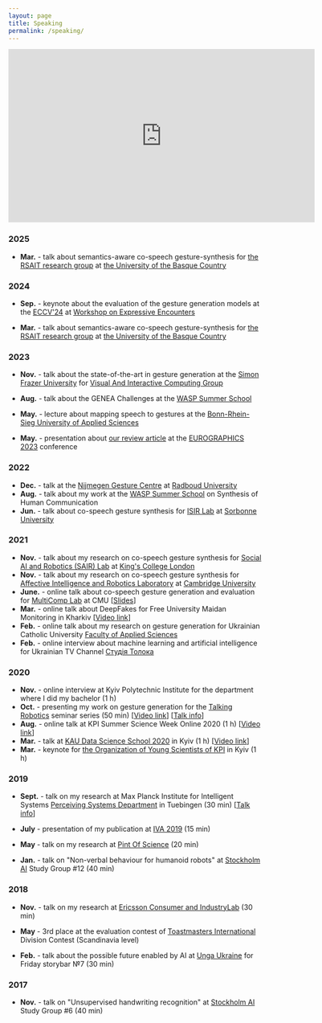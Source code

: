 ```yaml
---
layout: page
title: Speaking
permalink: /speaking/
---
```



<iframe width="610" height="345" src="https://www.youtube.com/embed/JeMwtr8pxcc" frameborder="0" allow="accelerometer; autoplay; encrypted-media; gyroscope; picture-in-picture" allowfullscreen></iframe>

### 2025

* <strong>Mar.</strong> - talk about semantics-aware co-speech gesture-synthesis for [the RSAIT research group](http://www.sc.ehu.es/ccwrobot/) at [the  University of the Basque Country](https://www.ehu.eus/en/en-home)

### 2024

* <strong>Sep.</strong> - keynote about the evaluation of the gesture generation models at the [ECCV'24](https://eccv2024.ecva.net/) at [Workshop on Expressive Encounters](https://expressive-encounters-workshop.github.io/2024/)

* <strong>Mar.</strong> - talk about semantics-aware co-speech gesture-synthesis for [the RSAIT research group](http://www.sc.ehu.es/ccwrobot/) at [the  University of the Basque Country](https://www.ehu.eus/en/en-home)

### 2023

* <strong>Nov.</strong> - talk about the state-of-the-art in gesture generation at the [Simon Frazer University](https://www.sfu.ca/) for [Visual And Interactive Computing Group](https://vinci.sfu.ca/people/)

* <strong>Aug.</strong> - talk about the GENEA Challenges at the [WASP Summer School](https://wasp-sweden.org/industrial-cooperation/research-arenas/wara-media-and-language/)

* <strong>May.</strong> - lecture about mapping speech to gestures at the [Bonn-Rhein-Sieg University of Applied Sciences](https://www.h-brs.de/en)

* <strong>May.</strong> - presentation about [our review article](https://onlinelibrary.wiley.com/doi/10.1111/cgf.14776) at the [EUROGRAPHICS 2023](https://eg2023.saarland-informatics-campus.de/) conference 


### 2022

* <strong>Dec.</strong> - talk at the [Nijmegen Gesture Centre](https://www.nijmegengesturecentre.org/) at [Radboud University](https://www.ru.nl/en)
* <strong>Aug.</strong> - talk about my work at the [WASP Summer School](https://internal.wasp-sweden.org/event/wasp-summer-school-synthesis/) on Synthesis of Human Communication
* <strong>Jun.</strong> - talk about co-speech gesture synthesis for [ISIR Lab](https://www.isir.upmc.fr/?lang=en) at [Sorbonne University](https://www.sorbonne-universite.fr/en)

### 2021
* <strong>Nov.</strong> - talk about my research on co-speech gesture synthesis for [Social AI and Robotics (SAIR) Lab](https://sairlab.github.io/) at [King's College London](https://www.kcl.ac.uk/)
* <strong>Nov.</strong> - talk about my research on co-speech gesture synthesis for [Affective Intelligence and Robotics Laboratory](https://cambridge-afar.github.io/) at [Cambridge University](https://www.cam.ac.uk/)
* <strong>June.</strong> - online talk about co-speech gesture generation and evaluation for [MultiComp Lab](http://multicomp.cs.cmu.edu/) at CMU \[[Slides](https://docs.google.com/presentation/d/1CVj-2WVZQM85TX21e2d7TlTB9VrDjghF2Fpdm_LaNtA/edit?usp=sharing)\]
* <strong>Mar.</strong> - online talk about DeepFakes for Free University Maidan Monitoring in Kharkiv \[[Video link](https://www.facebook.com/FreeUnivMM/videos/1912384215567763)\]
* <strong>Feb.</strong> - online talk about my research on gesture generation for Ukrainian Catholic University [Faculty of Applied Sciences](https://apps.ucu.edu.ua/en/)
* <strong>Feb.</strong> - online interview about machine learning and artificial intelligence for Ukrainian TV Channel [Студія Толока](https://www.youtube.com/channel/UCzOkKP05JbYwPRtJY09fGVA)

### 2020
* <strong>Nov.</strong> - online interview at Kyiv Polytechnic Institute for the department where I did my bachelor (1 h)
* <strong>Oct.</strong> - presenting my work on gesture generation for the [Talking Robotics](https://talking-robotics.github.io) seminar series (50 min) \[[Video link](https://youtu.be/JeMwtr8pxcc)\] \[[Talk info](https://talking-robotics.github.io/session_details/taras.html)\]
* <strong>Aug.</strong> - online talk at KPI Summer Science Week Online 2020 (1 h) \[[Video link](https://youtu.be/r8_atMaYj-E)\] 
* <strong>Mar.</strong> - talk at [KAU Data Science School 2020](https://sites.google.com/view/kaudatascienceschool-2020/taras-kucherenko) in Kyiv (1 h) \[[Video link](https://youtu.be/2Ak8uVKgkMM)\]
* <strong>Mar.</strong> - keynote for [the Organization of Young Scientists of KPI](http://ssa.org.ua/) in Kyiv (1 h)

### 2019
* <strong>Sept.</strong> - talk on my research at Max Planck Institute for Intelligent Systems [Perceiving Systems Department](https://ps.is.tuebingen.mpg.de) in Tuebingen (30 min) \[[Talk info](https://ps.is.tuebingen.mpg.de/events/how-to-make-your-agent-gesture-in-a-natural-way)\]

* <strong>July</strong> - presentation of my publication at [IVA 2019](https://iva2019.sciencesconf.org/) (15 min)

*  <strong>May</strong> - talk on my research at [Pint Of Science](http://pintofscience.se/) (20 min)

*  <strong>Jan.</strong> - talk on "Non-verbal behaviour for humanoid robots" at [Stockholm AI](https://stockholm.ai) Study Group #12 (40&nbsp;min)


### 2018

*  <strong>Nov.</strong> - talk on my research at [Ericsson Consumer and IndustryLab](https://www.ericsson.com/en/trends-and-insights/consumerlab) (30 min)

*  <strong>May</strong> - 3rd place at the evaluation contest of [Toastmasters International](https://toastmasters.org) Division Contest (Scandinavia level)

*  <strong>Feb.</strong> - talk about the possible future enabled by AI at [Unga Ukraine](http://ungaukrainare.se/) for Friday storybar №7 (30&nbsp;min)

### 2017

*  <strong>Nov.</strong> - talk on "Unsupervised handwriting recognition" at [Stockholm AI](https://stockholm.ai) Study Group #6 (40 min)


